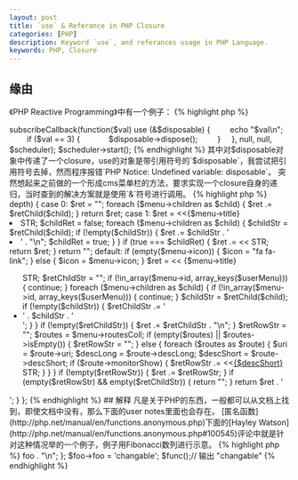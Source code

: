 ```yaml
---
layout: post
title: `use` & Referance in PHP Closure
categories: [PHP]
description: Keyword `use`, and referances usage in PHP Language.
keywords: PHP, Closure
---
```

## 缘由

《PHP Reactive Programming》中有一个例子：
{% highlight php %}
<?php
use Rx\Observable; 
use Rx\Scheduler\EventLoopScheduler; 
use React\EventLoop\StreamSelectLoop; 

$loop = new StreamSelectLoop(); 
$scheduler = new EventLoopScheduler($loop); 

$disposable = Observable::range(1, 5) 
    ->subscribeCallback(function($val) use (&$disposable) { 
        echo "$val\n"; 
        if ($val == 3) { 
            $disposable->dispose(); 
        } 
    }, null, null, $scheduler); 

$scheduler->start();
{% endhighlight %}

其中对$disposable对象中传递了一个closure，use的对象是带引用符号的`$disposable`，我尝试把引用符号去掉，然而程序报错`PHP Notice:  Undefined variable: disposable`。

突然想起来之前做的一个形成cms菜单栏的方法，要求实现一个closure自身的递归，当时查到的解决方案就是使用`&`符号进行调用。

{% highlight php %}
<?php
            $retChild = function($menu) use (&$retChild, $userMenu) {
                switch ($menu->depth) {
                    case 0:
                        $ret = "";
                        foreach ($menu->children as $child) {
                            $ret .= $retChild($child);
                        }
                        return $ret;
                    case 1:
                        $ret = <<<STR
<li class="header">{$menu->title}</li>
<li class="treeview">
STR;
                        $childRet = false;
                        foreach ($menu->children as $child) {
                            $childStr = $retChild($child);
                            if (!empty($childStr)) {
                                $ret .= $childStr . '</li><li class="treeview">' . "\n";
                                $childRet = true;
                            }
                        }
                        if (true === $childRet) {
                            $ret .= <<<STR
</li>
STR;
                            return $ret;
                        }
                        return "";
                    default:
                        if (empty($menu->icon)) {
                            $icon = "fa fa-link";
                        } else {
                            $icon = $menu->icon;
                        }
                        $ret = <<<STR
<a href="#"><i class='{$icon}'></i> <span>{$menu->title}</span> <i class="fa fa-angle-left pull-right"></i></a>
<ul class="treeview-menu">
STR;
                        $retChildStr = "";
                        if (!in_array($menu->id, array_keys($userMenu))) {
                            continue;
                        }
                        foreach ($menu->children as $child) {
                            if (!in_array($menu->id, array_keys($userMenu))) {
                                continue;
                            }
                            $childStr = $retChild($child);
                            if (!empty($childStr)) {
                                $retChildStr .= '<li class="treeview">' . $childStr . '</li>';
                            }
                        }
                        if (!empty($retChildStr)) {
                            $ret .= $retChildStr . "\n";
                        }

                        $retRowStr = "";
                        $routes = $menu->routesColl;
                        if (empty($routes) || $routes->isEmpty()) {
                            $retRowStr = "";
                        } else {
                            foreach ($routes as $route) {
                                $uri = $route->uri;
                                $descLong = $route->descLong;
                                $descShort = $route->descShort;
                                if ($route->monitorShow) {
                                    $retRowStr .= <<<STR
    <li><a href="/{$uri}" desc="{$descLong}">{$descShort}</a></li>
STR;
                                }
                            }
                        }
                        if (!empty($retRowStr)) {
                            $ret .= $retRowStr;
                        }

                        if (empty($retRowStr) && empty($retChildStr)) {
                            return "";
                        }

                        return $ret . '</ul>';
                }
            };
{% endhighlight %}

## 解释

凡是关于PHP的东西，一般都可以从文档上找到，即使文档中没有，那么下面的user notes里面也会存在。

[匿名函数](http://php.net/manual/en/functions.anonymous.php)下面的[Hayley Watson](http://php.net/manual/en/functions.anonymous.php#100545)评论中就是针对这种情况举的一个例子，例子用Fibonacci数列进行示意。

{% highlight php %}
<?php
$fib = function($n)use(&$fib)
{
    if($n == 0 || $n == 1) return 1;
    return $fib($n - 1) + $fib($n - 2);
};

echo $fib(10);
{% endhighlight %}

php的匿名函数中，如果`use`一个基本数据类型（非对象）的时候，传递的是当时此数据的快照；而`use`一个对象的时候，与函数参数中传递该对象相同，都是引用。

这一点可以参照[mail at mkharitonov dot net](http://php.net/manual/en/functions.anonymous.php#114433)里面的注释。

{% highlight php %}
<?php
$aaa = 111;
$func = function() use($aaa){ print $aaa; };
$aaa = 222;
$func(); // Outputs "111"
{% endhighlight %}

{% highlight php %}
<?php
$aaa = 111;
$func = function() use(&$aaa){ print $aaa; };
$aaa = 222;
$func(); // Outputs "222"
{% endhighlight %}

{% highlight php %}
<?php
$aaa = 111;
$func = function() use(&$aaa){ print $aaa; };
$aaa = 222;
$func(); // Outputs "222"
{% endhighlight %}

{% highlight php %}
<?php
class Foo
{

    public $foo = 'default';

}

$foo = new Foo;

$func = function() use ($foo) {
    echo $foo->foo . "\n";
};

$foo->foo = 'changable';
$func();// 输出 "changable"
{% endhighlight %}
